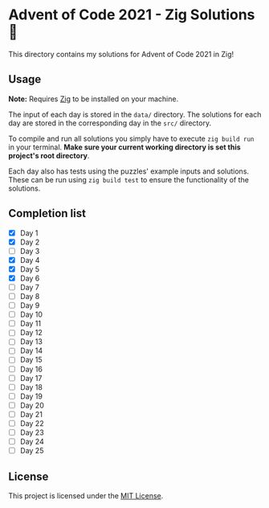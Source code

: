 # Advent of Code 2021 - Zig Solutions 🎄

This directory contains my solutions for Advent of Code 2021 in Zig!

## Usage

**Note:** Requires [Zig](https://ziglang.org/) to be installed on your machine.

The input of each day is stored in the `data/` directory. The solutions
for each day are stored in the corresponding day in the `src/` directory.

To compile and run all solutions you simply have to execute `zig build run` in your terminal.
**Make sure your current working directory is set this project's root directory**.

Each day also has tests using the puzzles' example inputs and solutions. These can be
run using `zig build test` to ensure the functionality of the solutions.

## Completion list

- [x] Day 1
- [x] Day 2
- [ ] Day 3
- [x] Day 4
- [x] Day 5
- [x] Day 6
- [ ] Day 7
- [ ] Day 8
- [ ] Day 9
- [ ] Day 10
- [ ] Day 11
- [ ] Day 12
- [ ] Day 13
- [ ] Day 14
- [ ] Day 15
- [ ] Day 16
- [ ] Day 17
- [ ] Day 18
- [ ] Day 19
- [ ] Day 20
- [ ] Day 21
- [ ] Day 22
- [ ] Day 23
- [ ] Day 24
- [ ] Day 25

## License

This project is licensed under the [MIT License](./LICENSE).
